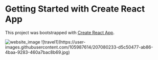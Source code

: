 # Getting Started with Create React App

This project was bootstrapped with [Create React App](https://github.com/facebook/create-react-app).

<img src="https://drive.google.com/file/d/1oKMQCrUTqx6Ic07J1HVnHl0bGYEv3skS/view?usp=share_link" alt="website_image" />
![travel1](https://user-images.githubusercontent.com/105987614/207080233-d5c50477-ab86-4baa-9283-460a7bac8b69.jpg)
